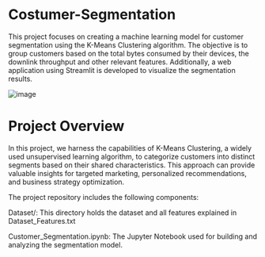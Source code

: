 # Costumer-Segmentation
This project focuses on creating a machine learning model for customer segmentation using the K-Means Clustering algorithm. The objective is to group customers based on the total bytes consumed by their devices, the downlink throughput and other relevant features. Additionally, a web application using Streamlit is developed to visualize the segmentation results.


![image](https://github.com/boukhdimiMeryem/Costumer-Segmentation/assets/93484500/0f4ea0d0-6d99-4f2b-91bb-b363bac13524)

# Project Overview
In this project, we harness the capabilities of K-Means Clustering, a widely used unsupervised learning algorithm, to categorize customers into distinct segments based on their shared characteristics. This approach can provide valuable insights for targeted marketing, personalized recommendations, and business strategy optimization.

The project repository includes the following components:

Dataset/: This directory holds the dataset and all features explained in Dataset_Features.txt

Customer_Segmentation.ipynb: The Jupyter Notebook used for building and analyzing the segmentation model.
